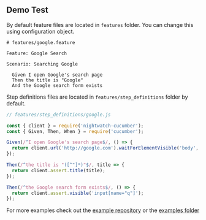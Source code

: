 ## Demo Test

By default feature files are located in `features` folder. You can change this using configuration object.

```gherkin
# features/google.feature

Feature: Google Search

Scenario: Searching Google

  Given I open Google's search page
  Then the title is "Google"
  And the Google search form exists
```

Step definitions files are located in `features/step_definitions` folder by default.

```javascript
// features/step_definitions/google.js

const { client } = require('nightwatch-cucumber');
const { Given, Then, When } = require('cucumber');

Given(/^I open Google's search page$/, () => {
  return client.url('http://google.com').waitForElementVisible('body', 1000);
});

Then(/^the title is "([^"]*)"$/, title => {
  return client.assert.title(title);
});

Then(/^the Google search form exists$/, () => {
  return client.assert.visible('input[name="q"]');
});
```

For more examples check out the [example repository](https://github.com/mucsi96/nightwatch-cucumber-example) or the [examples folder](https://github.com/mucsi96/nightwatch-cucumber/tree/master/examples)
